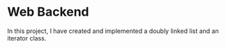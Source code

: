 # Web Backend
In this project, I have created and implemented a doubly linked list and an iterator class.

